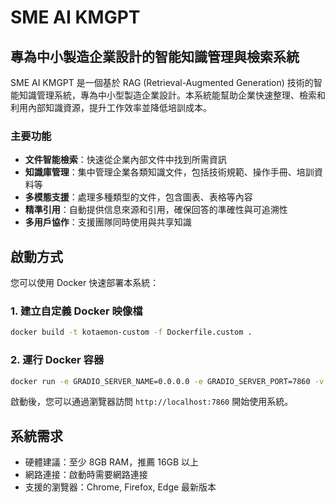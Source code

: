 # SME AI KMGPT

## 專為中小製造企業設計的智能知識管理與檢索系統

SME AI KMGPT 是一個基於 RAG (Retrieval-Augmented Generation) 技術的智能知識管理系統，專為中小型製造企業設計。本系統能幫助企業快速整理、檢索和利用內部知識資源，提升工作效率並降低培訓成本。

### 主要功能

- **文件智能檢索**：快速從企業內部文件中找到所需資訊
- **知識庫管理**：集中管理企業各類知識文件，包括技術規範、操作手冊、培訓資料等
- **多模態支援**：處理多種類型的文件，包含圖表、表格等內容
- **精準引用**：自動提供信息來源和引用，確保回答的準確性與可追溯性
- **多用戶協作**：支援團隊同時使用與共享知識

## 啟動方式

您可以使用 Docker 快速部署本系統：

### 1. 建立自定義 Docker 映像檔

```bash
docker build -t kotaemon-custom -f Dockerfile.custom .
```

### 2. 運行 Docker 容器

```bash
docker run -e GRADIO_SERVER_NAME=0.0.0.0 -e GRADIO_SERVER_PORT=7860 -v ./ktem_app_data:/app/ktem_app_data -p 7860:7860 -it --rm kotaemon-custom
```

啟動後，您可以通過瀏覽器訪問 `http://localhost:7860` 開始使用系統。

## 系統需求

- 硬體建議：至少 8GB RAM，推薦 16GB 以上
- 網路連接：啟動時需要網路連接
- 支援的瀏覽器：Chrome, Firefox, Edge 最新版本
